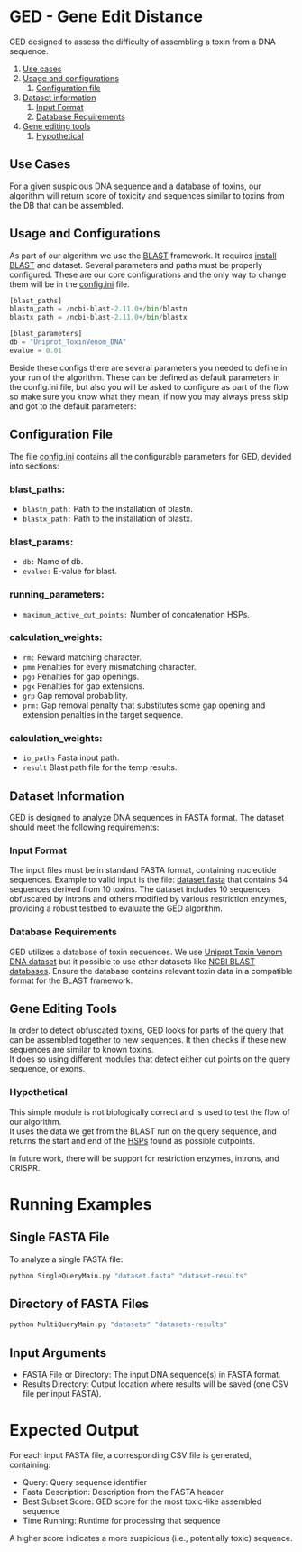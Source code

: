 # GED - Gene Edit Distance

GED designed to assess the difficulty of assembling a toxin from a DNA sequence.

1. [Use cases](#use-cases)
2. [Usage and configurations](#-usage-and-configurations)
    1. [Configuration file](#configuration-file)
3. [Dataset information](#dataset_information)
    1. [Input Format](#input_format)
    2. [Database Requirements](database_equirements)
4. [Gene editing tools](#gene-editing-tools)
    1. [Hypothetical](#Hypothetical)

## Use Cases

For a given suspicious DNA sequence and a database of toxins, our algorithm will return score of toxicity and sequences
similar to toxins from the DB that can be assembled.

## Usage and Configurations

As part of our algorithm we use the [BLAST](https://blast.ncbi.nlm.nih.gov/Blast.cgi) framework.
It requires [install BLAST](https://www.ncbi.nlm.nih.gov/books/NBK569861/) and dataset.
Several parameters and paths must be properly configured. These are our core configurations and the only way to change
them will be in the [config.ini](config.ini) file.

```python
[blast_paths]
blastn_path = /ncbi-blast-2.11.0+/bin/blastn
blastx_path = /ncbi-blast-2.11.0+/bin/blastx

[blast_parameters]
db = "Uniprot_ToxinVenom_DNA"
evalue = 0.01
```

Beside these configs there are several parameters you needed to define in your run of the algorithm.
These can be defined as default parameters in the config.ini file, but also you will be asked to configure as part of
the flow so make sure you know what they mean, if now you may always press skip and got to the default parameters:

## Configuration File

The file [config.ini](config.ini) contains all the configurable parameters for GED, devided into sections:

### blast_paths:

- ```blastn_path:``` Path to the installation of blastn.
- ```blastx_path:``` Path to the installation of blastx.

### blast_params:

- ```db:``` Name of db.
- ```evalue:``` E-value for blast.

### running_parameters:

- ```maximum_active_cut_points:``` Number of concatenation HSPs.

### calculation_weights:

- ```rm:``` Reward matching character.
- ```pmm``` Penalties for every mismatching character.
- ```pgo``` Penalties for gap openings.
- ```pgx``` Penalties for gap extensions.
- ```grp``` Gap removal probability.
- ```prm:``` Gap removal penalty that substitutes some gap opening and extension penalties in the target sequence.

### calculation_weights:

- ```io_paths``` Fasta input path.
- ```result``` Blast path file for the temp results.

## Dataset Information

GED is designed to analyze DNA sequences in FASTA format. The dataset should meet the following requirements:

### Input Format

The input files must be in standard FASTA format, containing nucleotide sequences.
Example to valid input is the file: [dataset.fasta](dataset.fasta) that contains 54 sequences derived from 10 toxins.
The dataset includes 10 sequences obfuscated by introns and others modified by various restriction enzymes, providing a
robust testbed to evaluate the GED algorithm.

### Database Requirements

GED utilizes a database of toxin sequences. We
use [Uniprot Toxin Venom DNA dataset](https://www.uniprot.org/help/Toxins) but it possible to use other datasets
like [NCBI BLAST databases](https://www.ncbi.nlm.nih.gov/books/NBK569850/). Ensure the database contains relevant toxin
data in a compatible format for the BLAST framework.

## Gene Editing Tools

In order to detect obfuscated toxins, GED looks for parts of the query that can be assembled together to new sequences.
It then checks if these new sequences are similar to known toxins.  
It does so using different modules that detect either cut points on the query sequence, or exons.

### Hypothetical

This simple module is not biologically correct and is used to test the flow of our algorithm.  
It uses the data we get from the BLAST run on the query sequence, and returns the start and end of
the [HSPs](https://www.ncbi.nlm.nih.gov/books/NBK62051/) found as possible cutpoints.

In future work, there will be support for restriction enzymes, introns, and CRISPR.

# Running Examples

## Single FASTA File

To analyze a single FASTA file:

```bash
python SingleQueryMain.py "dataset.fasta" "dataset-results"
```

## Directory of FASTA Files

```bash
python MultiQueryMain.py "datasets" "datasets-results"
```

## Input Arguments

* FASTA File or Directory: The input DNA sequence(s) in FASTA format.
* Results Directory: Output location where results will be saved (one CSV file per input FASTA).

# Expected Output

For each input FASTA file, a corresponding CSV file is generated, containing:

* Query: Query sequence identifier
* Fasta Description: Description from the FASTA header
* Best Subset Score: GED score for the most toxic-like assembled sequence
* Time Running: Runtime for processing that sequence

A higher score indicates a more suspicious (i.e., potentially toxic) sequence.